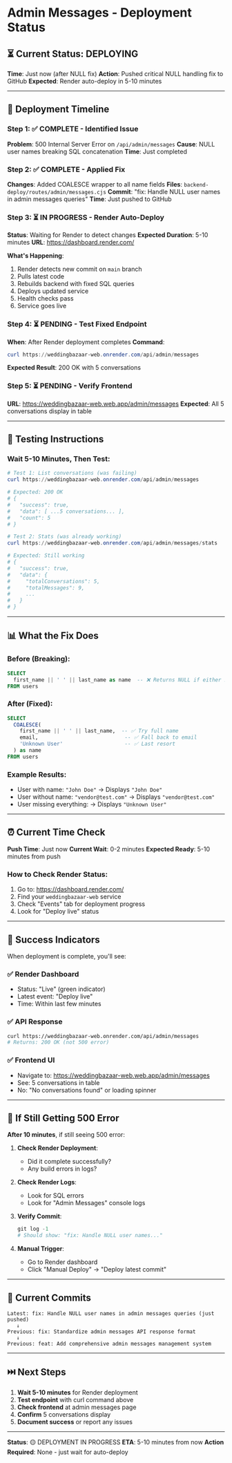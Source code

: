 # Admin Messages - Deployment Status

## ⏳ Current Status: DEPLOYING

**Time**: Just now (after NULL fix)
**Action**: Pushed critical NULL handling fix to GitHub
**Expected**: Render auto-deploy in 5-10 minutes

---

## 🔄 Deployment Timeline

### Step 1: ✅ COMPLETE - Identified Issue
**Problem**: 500 Internal Server Error on `/api/admin/messages`
**Cause**: NULL user names breaking SQL concatenation
**Time**: Just completed

### Step 2: ✅ COMPLETE - Applied Fix
**Changes**: Added COALESCE wrapper to all name fields
**Files**: `backend-deploy/routes/admin/messages.cjs`
**Commit**: "fix: Handle NULL user names in admin messages queries"
**Time**: Just pushed to GitHub

### Step 3: ⏳ IN PROGRESS - Render Auto-Deploy
**Status**: Waiting for Render to detect changes
**Expected Duration**: 5-10 minutes
**URL**: https://dashboard.render.com/

**What's Happening**:
1. Render detects new commit on `main` branch
2. Pulls latest code
3. Rebuilds backend with fixed SQL queries
4. Deploys updated service
5. Health checks pass
6. Service goes live

### Step 4: ⏳ PENDING - Test Fixed Endpoint
**When**: After Render deployment completes
**Command**:
```powershell
curl https://weddingbazaar-web.onrender.com/api/admin/messages
```
**Expected Result**: 200 OK with 5 conversations

### Step 5: ⏳ PENDING - Verify Frontend
**URL**: https://weddingbazaar-web.web.app/admin/messages
**Expected**: All 5 conversations display in table

---

## 🧪 Testing Instructions

### Wait 5-10 Minutes, Then Test:

```powershell
# Test 1: List conversations (was failing)
curl https://weddingbazaar-web.onrender.com/api/admin/messages

# Expected: 200 OK
# {
#   "success": true,
#   "data": [ ...5 conversations... ],
#   "count": 5
# }

# Test 2: Stats (was already working)
curl https://weddingbazaar-web.onrender.com/api/admin/messages/stats

# Expected: Still working
# {
#   "success": true,
#   "data": {
#     "totalConversations": 5,
#     "totalMessages": 9,
#     ...
#   }
# }
```

---

## 📊 What the Fix Does

### Before (Breaking):
```sql
SELECT 
  first_name || ' ' || last_name as name  -- ❌ Returns NULL if either is NULL
FROM users
```

### After (Fixed):
```sql
SELECT 
  COALESCE(
    first_name || ' ' || last_name,  -- ✅ Try full name
    email,                            -- ✅ Fall back to email
    'Unknown User'                    -- ✅ Last resort
  ) as name
FROM users
```

### Example Results:
- User with name: `"John Doe"` → Displays `"John Doe"`
- User without name: `"vendor@test.com"` → Displays `"vendor@test.com"`
- User missing everything: → Displays `"Unknown User"`

---

## ⏰ Current Time Check

**Push Time**: Just now
**Current Wait**: 0-2 minutes
**Expected Ready**: 5-10 minutes from push

### How to Check Render Status:
1. Go to: https://dashboard.render.com/
2. Find your `weddingbazaar-web` service
3. Check "Events" tab for deployment progress
4. Look for "Deploy live" status

---

## 🎯 Success Indicators

When deployment is complete, you'll see:

### ✅ Render Dashboard
- Status: "Live" (green indicator)
- Latest event: "Deploy live"
- Time: Within last few minutes

### ✅ API Response
```bash
curl https://weddingbazaar-web.onrender.com/api/admin/messages
# Returns: 200 OK (not 500 error)
```

### ✅ Frontend UI
- Navigate to: https://weddingbazaar-web.web.app/admin/messages
- See: 5 conversations in table
- No: "No conversations found" or loading spinner

---

## 🚨 If Still Getting 500 Error

**After 10 minutes**, if still seeing 500 error:

1. **Check Render Deployment**:
   - Did it complete successfully?
   - Any build errors in logs?

2. **Check Render Logs**:
   - Look for SQL errors
   - Look for "Admin Messages" console logs

3. **Verify Commit**:
   ```powershell
   git log -1
   # Should show: "fix: Handle NULL user names..."
   ```

4. **Manual Trigger**:
   - Go to Render dashboard
   - Click "Manual Deploy" → "Deploy latest commit"

---

## 📝 Current Commits

```
Latest: fix: Handle NULL user names in admin messages queries (just pushed)
   ↓
Previous: fix: Standardize admin messages API response format
   ↓
Previous: feat: Add comprehensive admin messages management system
```

---

## ⏭️ Next Steps

1. **Wait 5-10 minutes** for Render deployment
2. **Test endpoint** with curl command above
3. **Check frontend** at admin messages page
4. **Confirm** 5 conversations display
5. **Document success** or report any issues

---

**Status**: 🟡 DEPLOYMENT IN PROGRESS
**ETA**: 5-10 minutes from now
**Action Required**: None - just wait for auto-deploy

